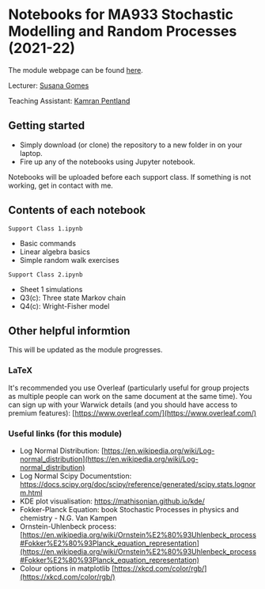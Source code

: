 # Notebooks for MA933 Stochastic Modelling and Random Processes (2021-22)

The module webpage can be found [here](https://warwick.ac.uk/fac/sci/mathsys/courses/msc/ma933/).

Lecturer: [Susana Gomes](https://warwick.ac.uk/fac/sci/maths/people/staff/gomes/) 

Teaching Assistant: [Kamran Pentland](https://warwick.ac.uk/fac/sci/mathsys/people/students/2019intake/pentland/)

## Getting started
* Simply download (or clone) the repository to a new folder in on your laptop. 
* Fire up any of the notebooks using Jupyter notebook. 

Notebooks will be uploaded before each support class. If something is not working, get in contact with me. 

## Contents of each notebook

`Support Class 1.ipynb`
* Basic commands
* Linear algebra basics
* Simple random walk exercises 

`Support Class 2.ipynb`
* Sheet 1 simulations
* Q3(c): Three state Markov chain
* Q4(c): Wright-Fisher model

## Other helpful informtion
This will be updated as the module progresses. 

### LaTeX
It's recommended you use Overleaf (particularly useful for group projects as multiple people can work on the same document at the same time). You can sign up with your Warwick details (and you should have access to premium features): [https://www.overleaf.com/](https://www.overleaf.com/)

### Useful links (for this module)

* Log Normal Distribution: [https://en.wikipedia.org/wiki/Log-normal_distribution](https://en.wikipedia.org/wiki/Log-normal_distribution)
* Log Normal Scipy Documentstion: https://docs.scipy.org/doc/scipy/reference/generated/scipy.stats.lognorm.html
* KDE plot visualisation: https://mathisonian.github.io/kde/
* Fokker-Planck Equation: book Stochastic Processes in physics and chemistry - N.G. Van Kampen
* Ornstein-Uhlenbeck process: [https://en.wikipedia.org/wiki/Ornstein%E2%80%93Uhlenbeck_process#Fokker%E2%80%93Planck_equation_representation](https://en.wikipedia.org/wiki/Ornstein%E2%80%93Uhlenbeck_process#Fokker%E2%80%93Planck_equation_representation)
* Colour options in matplotlib [https://xkcd.com/color/rgb/](https://xkcd.com/color/rgb/)
